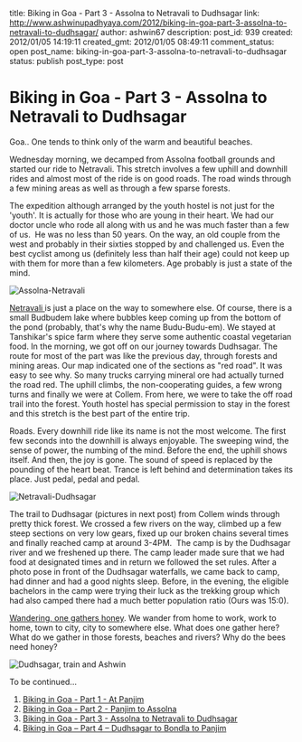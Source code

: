 title: Biking in Goa - Part 3 - Assolna to Netravali to Dudhsagar
link: http://www.ashwinupadhyaya.com/2012/biking-in-goa-part-3-assolna-to-netravali-to-dudhsagar/
author: ashwin67
description: 
post_id: 939
created: 2012/01/05 14:19:11
created_gmt: 2012/01/05 08:49:11
comment_status: open
post_name: biking-in-goa-part-3-assolna-to-netravali-to-dudhsagar
status: publish
post_type: post

# Biking in Goa - Part 3 - Assolna to Netravali to Dudhsagar

Goa.. One tends to think only of the warm and beautiful beaches. 

Wednesday morning, we decamped from Assolna football grounds and started our ride to Netravali. This stretch involves a few uphill and downhill rides and almost most of the ride is on good roads. The road winds through a few mining areas as well as through a few sparse forests.

The expedition although arranged by the youth hostel is not just for the 'youth'. It is actually for those who are young in their heart. We had our doctor uncle who rode all along with us and he was much faster than a few of us.  He was no less than 50 years. On the way, an old couple from the west and probably in their sixties stopped by and challenged us. Even the best cyclist among us (definitely less than half their age) could not keep up with them for more than a few kilometers. Age probably is just a state of the mind.

![Assolna-Netravali](https://lh3.googleusercontent.com/-iY4PZFGBoSc/Tvbh9Li86fI/AAAAAAAAB5A/yVYOuXkHR9w/s912/SAM_1332.JPG)

[Netravali ](http://en.wikipedia.org/wiki/Netravali)is just a place on the way to somewhere else. Of course, there is a small Budbudem lake where bubbles keep coming up from the bottom of the pond (probably, that's why the name Budu-Budu-em). We stayed at Tanshikar's spice farm where they serve some authentic coastal vegetarian food. In the morning, we got off on our journey towards Dudhsagar. The route for most of the part was like the previous day, through forests and mining areas. Our map indicated one of the sections as "red road". It was easy to see why. So many trucks carrying mineral ore had actually turned the road red. The uphill climbs, the non-cooperating guides, a few wrong turns and finally we were at Collem. From here, we were to take the off road trail into the forest. Youth hostel has special permission to stay in the forest and this stretch is the best part of the entire trip.

Roads. Every downhill ride like its name is not the most welcome. The first few seconds into the downhill is always enjoyable. The sweeping wind, the sense of power, the numbing of the mind. Before the end, the uphill shows itself. And then, the joy is gone. The sound of speed is replaced by the pounding of the heart beat. Trance is left behind and determination takes its place. Just pedal, pedal and pedal.

![Netravali-Dudhsagar](https://lh6.googleusercontent.com/-VSXbRYFN9ZM/Tvbh_lU5OmI/AAAAAAAAB5Y/mfaBUSM8Pt8/s912/SAM_1447.JPG)

The trail to Dudhsagar (pictures in next post) from Collem winds through pretty thick forest. We crossed a few rivers on the way, climbed up a few steep sections on very low gears, fixed up our broken chains several times and finally reached camp at around 3-4PM.  The camp is by the Dudhsagar river and we freshened up there. The camp leader made sure that we had food at designated times and in return we followed the set rules. After a photo pose in front of the Dudhsagar waterfalls, we came back to camp, had dinner and had a good nights sleep. Before, in the evening, the eligible bachelors in the camp were trying their luck as the trekking group which had also camped there had a much better population ratio (Ours was 15:0).

[Wandering, one gathers honey](www.yhaindia.org). We wander from home to work, work to home, town to city, city to somewhere else. What does one gather here? What do we gather in those forests, beaches and rivers? Why do the bees need honey?

![Dudhsagar, train and Ashwin](https://lh3.googleusercontent.com/-QVHMFstBE-o/TvbiE1HVzzI/AAAAAAAAB54/D5weUL6BQy4/s912/SAM_1498.JPG)

To be continued...

  1. [Biking in Goa - Part 1 - At Panjim](http://ashwinupadhyaya.com/blog/2011/biking-in-goa-part-1/)
  2. [Biking in Goa - Part 2 - Panjim to Assolna]( http://ashwinupadhyaya.com/blog/2011/biking-in-goa-–-part-2/)
  3. [Biking in Goa - Part 3 - Assolna to Netravali to Dudhsagar](http://ashwinupadhyaya.com/blog/2012/biking-in-goa-part-3-assolna-to-netravali-to-dudhsagar/)
  4. [Biking in Goa – Part 4 – Dudhsagar to Bondla to Panjim](http://ashwinupadhyaya.com/blog/2012/biking-in-goa-%E2%80%93-part-4-%E2%80%93-dudhsagar-to-bondla-to-panjim/)